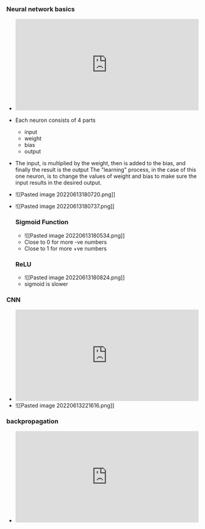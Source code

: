 ### Neural network basics 
-	<iframe width="480" height="240" src="https://www.youtube.com/embed/aircAruvnKk?list=PLZHQObOWTQDNU6R1_67000Dx_ZCJB-3pi" title="YouTube video player" frameborder="0" allow="accelerometer; autoplay; clipboard-write; encrypted-media; gyroscope; picture-in-picture" allowfullscreen></iframe>
-	Each neuron consists of 4 parts 
	-	input 
	-	weight 
	-	bias 
	-	output 
-	The input, is multiplied by the weight, then is added to the bias, and finally the result is the output The "learning" process, in the case of this one neuron, is to change the values of weight and bias to make sure the input results in the desired output. 
-	![[Pasted image 20220613180720.png]]
-	![[Pasted image 20220613180737.png]]

	### Sigmoid Function 
	- ![[Pasted image 20220613180534.png]]
	- Close to 0 for more -ve numbers
	- Close to 1 for more +ve numbers

	### ReLU 
	- ![[Pasted image 20220613180824.png]]
	- sigmoid is slower 

### CNN 
- <iframe width="480" height="240" src="https://www.youtube.com/embed/FmpDIaiMIeA" title="YouTube video player" frameborder="0" allow="accelerometer; autoplay; clipboard-write; encrypted-media; gyroscope; picture-in-picture" allowfullscreen></iframe>
- ![[Pasted image 20220613221616.png]]

###  backpropagation
- <iframe width="480" height="240" src="https://www.youtube.com/embed/Ilg3gGewQ5U?list=PLZHQObOWTQDNU6R1_67000Dx_ZCJB-3pi" title="What is backpropagation really doing? | Chapter 3, Deep learning" frameborder="0" allow="accelerometer; autoplay; clipboard-write; encrypted-media; gyroscope; picture-in-picture" allowfullscreen></iframe>